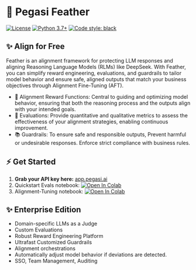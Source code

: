 # 🪽 Pegasi Feather 
[![License](https://img.shields.io/badge/License-Apache_2.0-blue.svg)](https://opensource.org/licenses/Apache-2.0)
[![Python 3.7+](https://img.shields.io/badge/python-3.7+-blue.svg)](https://www.python.org/downloads/release/python-370/)
[![Code style: black](https://img.shields.io/badge/code%20style-black-000000.svg)](https://github.com/psf/black)

## ✨ Align for Free

Feather is an alignment framework for protecting LLM responses and aligning Reasoning Language Models (RLMs) like DeepSeek. With Feather, you can simplify reward engineering, evaluations, and guardrails to tailor model behavior and ensure safe, aligned outputs that match your business objectives through Alignment Fine-Tuning (AFT).

- 🤝 Alignment Reward Functions: Central to guiding and optimizing model behavior, ensuring that both the reasoning process and the outputs align with your intended goals.
- 🧪 Evaluations: Provide quantitative and qualitative metrics to assess the effectiveness of your alignment strategies, enabling continuous improvement.
- 📚 Guardrails: To ensure safe and responsible outputs, Prevent harmful or undesirable responses. Enforce strict compliance with business rules. 

## ⚡ Get Started
1. **Grab your API key here:** [app.pegasi.ai](https://app.pegasi.ai)
2. Quickstart Evals notebook: [![Open In Colab](https://colab.research.google.com/assets/colab-badge.svg)]([https://colab.research.google.com/github/your-username/your-repo/blob/main/your_notebook.ipynb](https://colab.research.google.com/drive/1vaBaDhBPwMaddvq22Gg_Z8gt7z3_bblU?usp=sharing))
3. Alignment-Tuning notebook: [![Open In Colab](https://colab.research.google.com/assets/colab-badge.svg)]([https://colab.research.google.com/drive/1CaWTfk-D1Oahee3KjUtVnly6Fv_VkM-I?usp=sharing](https://colab.research.google.com/drive/1vaBaDhBPwMaddvq22Gg_Z8gt7z3_bblU?usp=sharing))

## ✨ Enterprise Edition
- Domain-specific LLMs as a Judge
- Custom Evaluations
- Robust Reward Engineering Platform
- Ultrafast Customized Guardrails
- Alignment orchestrations
- Automatically adjust model behavior if deviations are detected.
- SSO, Team Management, Auditing
